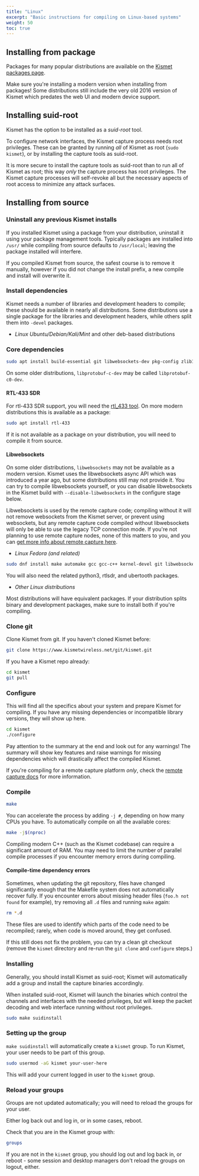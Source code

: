 ```yaml
---
title: "Linux"
excerpt: "Basic instructions for compiling on Linux-based systems"
weight: 50
toc: true
---
```


## Installing from package 

Packages for many popular distributions are available on the [Kismet packages page](/packages/).

Make sure you're installing a modern version when installing from packages!  Some distributions still include the very old 2016 version of Kismet which predates the web UI and modern device support.

## Installing suid-root

Kismet has the option to be installed as a *suid-root* tool.  

To configure network interfaces, the Kismet capture process needs root privileges.  These can be granted by running *all* of Kismet as root (`sudo kismet`), or by installing the capture tools as suid-root.

It is more secure to install the capture tools as suid-root than to run all of Kismet as root; this way *only* the capture process has root privileges.  The Kismet capture processes will self-revoke all but the necessary aspects of root access to minimize any attack surfaces.

## Installing from source

### Uninstall any previous Kismet installs

If you installed Kismet using a package from your distribution, uninstall it using your package management tools.  Typically packages are installed into `/usr/` while compiling from source defaults to `/usr/local`; leaving the package installed will interfere.

If you compiled Kismet from source, the safest course is to remove it manually, however if you did not change the install prefix, a new compile and install will overwrite it.

### Install dependencies 

Kismet needs a number of libraries and  development headers to compile; these should be available in nearly all distributions.  Some distributions use a single package for the libraries and development headers, while others split them into `-devel` packages.

* *Linux Ubuntu/Debian/Kali/Mint* and other deb-based distributions

### Core dependencies 

```bash
sudo apt install build-essential git libwebsockets-dev pkg-config zlib1g-dev libnl-3-dev libnl-genl-3-dev libcap-dev libpcap-dev libnm-dev libdw-dev libsqlite3-dev libprotobuf-dev libprotobuf-c-dev protobuf-compiler protobuf-c-compiler libsensors4-dev libusb-1.0-0-dev python3 python3-setuptools python3-protobuf python3-requests python3-numpy python3-serial python3-usb python3-dev python3-websockets librtlsdr0 libubertooth-dev libbtbb-dev
```

On some older distributions, `libprotobuf-c-dev` may be called `libprotobuf-c0-dev`.

#### RTL-433 SDR

For rtl-433 SDR support, you will need the [rtl_433 tool](https://github.com/merbanan/rtl_433).  On more modern distributions this is available as a package:

```bash
sudo apt install rtl-433
```

If it is not available as a package on your distribution, you will need to compile it from source.

#### Libwebsockets

On some older distributions, `libwebsockets` may not be available as a modern version.  Kismet uses the libwebsockets async API which was introduced a year ago, but some distributions still may not provide it.  You can try to compile libwebsockets yourself, or you can disable libwebsockets in the Kismet build with `--disable-libwebsockets` in the configure stage below. 

Libwebsockets is used by the remote capture code; compiling without it will not remove websockets from the Kismet server, or prevent using websockets, but any remote capture code compiled without libwebsockets will only be able to use the legacy TCP connection mode.  If you're not planning to use remote capture nodes, none of this matters to you, and you can [get more info about remote capture here](/docs/readme/remotecap/remotecap/).

* *Linux Fedora (and related)*

```bash
sudo dnf install make automake gcc gcc-c++ kernel-devel git libwebsockets-devel pkg-config zlib-devel libnl3-devel libcap-devel libpcap-devel NetworkManager-libnm-devel libdwarf libdwarf-devel elfutils-devel libsqlite3x-devel protobuf-devel protobuf-c-devel protobuf-compiler protobuf-c-compiler lm_sensors-devel libusb-devel fftw-devel
```

You will also need the related python3, rtlsdr, and ubertooth packages.

* *Other Linux distributions*

Most distributions will have equivalent packages.  If your distribution splits binary and development packages, make sure to install both if you're compiling.

### Clone git 

Clone Kismet from git.  If you haven't cloned Kismet before:

```bash
git clone https://www.kismetwireless.net/git/kismet.git
```

If you have a Kismet repo already:

```bash
cd kismet
git pull
```

### Configure
    
This will find all the specifics about your system and prepare Kismet for compiling.  If you have any missing dependencies or incompatible library versions, they will show up here.

```bash
cd kismet
./configure
```

Pay attention to the summary at the end and look out for any warnings! The summary will show key features and raise warnings for missing dependencies which will drastically affect the compiled Kismet.

If you're compiling for a remote capture platform *only*, check the [remote capture docs](/docs/readme/remotecap/remotecap/) for more information.

### Compile

```bash
make
```

You can accelerate the process by adding `-j #`, depending on how many CPUs you have.  To automatically compile on all the available cores:

```bash
make -j$(nproc)
```

Compiling modern C++ (such as the Kismet codebase) can require a significant amount of RAM.  You may need to limit the number of parallel compile processes if you encounter memory errors during compiling.

#### Compile-time dependency errors

Sometimes, when updating the git repository, files have changed significantly enough that the Makefile system does not automatically recover fully.  If you encounter errors about missing header files (`foo.h not found` for example), try removing all `.d` files and running `make` again:

```bash
rm *.d
```

These files are used to identify which parts of the code need to be recompiled; rarely, when code is moved around, they get confused.

If this still does not fix the problem, you can try a clean git checkout (remove the `kismet` directory and re-run the `git clone` and `configure` steps.)

### Installing

Generally, you should install Kismet as suid-root; Kismet will automatically add a group and install the capture binaries accordingly.

When installed suid-root, Kismet will launch the binaries which control the channels and interfaces with the needed privileges, but will keep the packet decoding and web interface running without root privileges.

```bash
sudo make suidinstall
```

### Setting up the group

`make suidinstall` will automatically create a `kismet` group.  To run Kismet, your user needs to be part of this group.

```bash
sudo usermod -aG kismet your-user-here
```

This will add your current logged in user to the `kismet` group.

### Reload your groups

Groups are not updated automatically; you will need to reload the groups for your user.

Either log back out and log in, or in some cases, reboot.

Check that you are in the Kismet group with:

```bash
groups
```

If you are not in the `kismet` group, you should log out and log back in, or reboot - some session and desktop managers don't reload the groups on logout, either.
